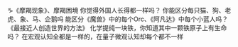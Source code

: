 ♑︎《摩羯现象》、摩羯困境
你觉得外国人长得都一样吗？
你能区分每只猫、狗、老虎、象、马、企鹅吗
能区分《魔兽》中的每个Orc、《阿凡达》中每个小蓝人吗？
《最接近人创造世界的方法》
化学提纯一块铁，你知道其中一颗铁原子上有生命吗？
在宏观认知全都是一样的，在量子微观认知却每个都不一样
